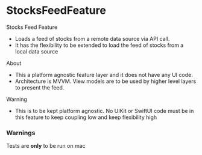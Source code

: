# StocksFeedFeature

Stocks Feed Feature 
* Loads a feed of stocks from a remote data source via API call.
* It has the flexibility to be extended to load the feed of stocks from a local data source

About 
* This a platform agnostic feature layer and it does not have any UI code.
* Architecture is MVVM. View models are to be used by higher level layers to present the feed.

Warning 
* This is to be kept platform agnostic. No UIKit or SwiftUI code must be in this feature to keep coupling low and keep flexibility high

### Warnings
Tests are **only** to be run on mac

